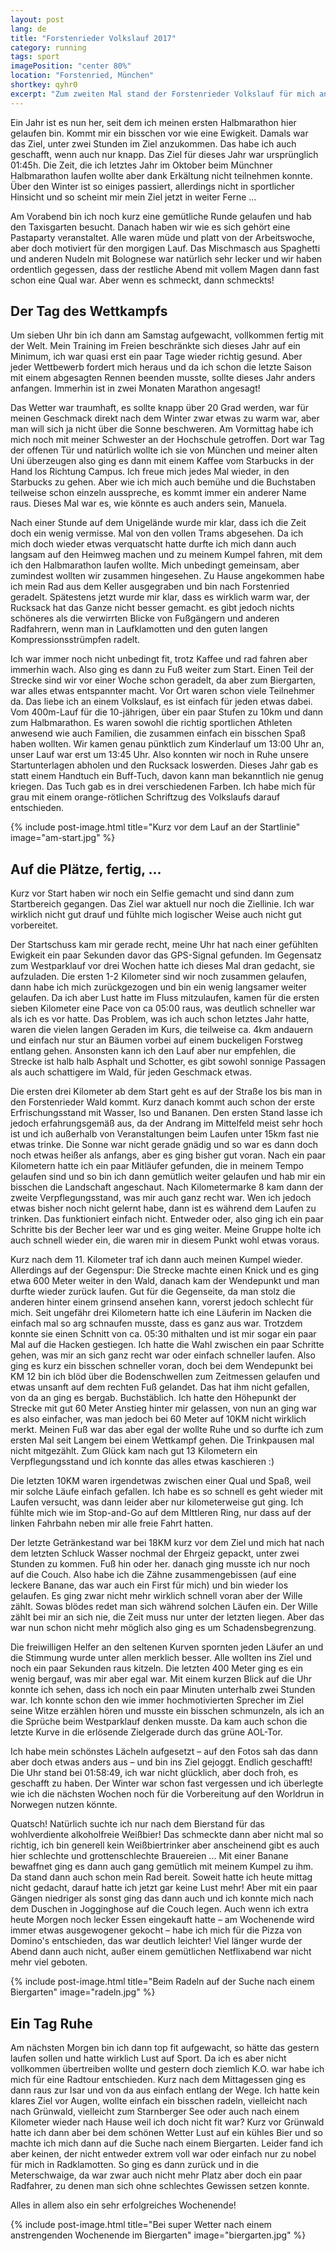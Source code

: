 ```yaml
---
layout: post
lang: de
title: "Forstenrieder Volkslauf 2017"
category: running
tags: sport
imagePosition: "center 80%"
location: "Forstenried, München"
shortkey: qyhr0
excerpt: "Zum zweiten Mal stand der Forstenrieder Volkslauf für mich an. Der Lauf, bei dem ich vor einem Jahr mein Halbmarathon-Debüt absolvierte. Seit dem ist viel passiert, aber der Winter war lang, ich war quasi durchgehend erkältet und so war es doch eine Herausforderung, die Zeit des letzten Jahres zu überbieten."
---
```

Ein Jahr ist es nun her, seit dem ich meinen ersten Halbmarathon hier gelaufen bin. Kommt mir ein  bisschen vor wie eine Ewigkeit. Damals war das Ziel, unter zwei Stunden im Ziel anzukommen. Das habe ich auch geschafft, wenn auch nur knapp. Das Ziel für dieses Jahr war ursprünglich 01:45h. Die Zeit, die ich letztes Jahr im Oktober beim Münchner Halbmarathon laufen wollte aber dank Erkältung nicht teilnehmen konnte. Über den Winter ist so einiges passiert, allerdings nicht in sportlicher Hinsicht und  so  scheint mir mein Ziel jetzt in weiter Ferne ...

Am Vorabend bin ich noch kurz eine gemütliche Runde gelaufen und hab den Taxisgarten besucht. Danach haben wir wie es sich gehört eine Pastaparty veranstaltet. Alle waren müde und platt von der Arbeitswoche, aber doch motiviert für den morgigen Lauf. Das Mischmasch aus Spaghetti und anderen Nudeln mit Bolognese war natürlich sehr lecker und wir haben ordentlich gegessen, dass der restliche Abend mit vollem Magen dann fast schon eine Qual war. Aber wenn es schmeckt, dann schmeckts!

## Der Tag des Wettkampfs

Um sieben Uhr bin ich dann am Samstag aufgewacht, vollkommen fertig mit der Welt. Mein Training im Freien beschränkte sich dieses Jahr auf ein Minimum, ich war quasi erst ein paar Tage wieder richtig gesund. Aber jeder Wettbewerb fordert mich heraus und da ich schon die letzte Saison mit einem abgesagten Rennen beenden musste, sollte dieses Jahr anders anfangen. Immerhin ist in zwei Monaten  Marathon angesagt!

Das Wetter war traumhaft, es sollte knapp über 20 Grad werden, war für meinen Geschmack direkt nach dem Winter zwar etwas zu warm war, aber man will sich ja nicht über die Sonne beschweren. Am Vormittag habe ich mich noch mit meiner Schwester an der Hochschule getroffen. Dort war Tag der offenen Tür und natürlich wollte ich sie von München und meiner alten Uni überzeugen also ging es dann mit einem Kaffee vom Starbucks in der Hand los Richtung Campus. Ich freue mich jedes Mal wieder, in den Starbucks zu gehen. Aber wie ich mich auch bemühe und die Buchstaben teilweise schon einzeln ausspreche, es kommt immer ein anderer Name raus. Dieses Mal war es, wie könnte es auch anders sein, Manuela. 

Nach einer Stunde auf dem Unigelände wurde mir klar, dass ich die Zeit doch ein wenig vermisse. Mal von den vollen Trams abgesehen. Da ich mich doch wieder etwas verquatscht hatte durfte ich mich dann auch langsam auf den Heimweg machen und zu meinem Kumpel fahren, mit dem ich den Halbmarathon laufen wollte. Mich unbedingt gemeinsam, aber zumindest wollten wir zusammen hingesehen. Zu Hause angekommen habe ich mein Rad aus dem Keller ausgegraben und bin nach Forstenried geradelt. Spätestens jetzt wurde mir klar, dass es wirklich warm war, der Rucksack hat das Ganze nicht besser gemacht. es gibt jedoch nichts schöneres als die verwirrten Blicke von Fußgängern und anderen Radfahrern, wenn man in Laufklamotten und den guten langen Kompressionsstrümpfen radelt.

Ich war immer noch nicht unbedingt fit, trotz Kaffee und rad fahren aber immerhin wach. Also ging es dann zu Fuß weiter zum Start. Einen Teil der Strecke sind wir vor einer Woche schon geradelt, da aber zum Biergarten, war alles etwas entspannter macht. Vor Ort waren schon viele Teilnehmer da. Das liebe ich an einem Volkslauf, es ist einfach für jeden etwas dabei. Vom 400m-Lauf für die 10-jährigen, über ein paar Stufen zu 10km und dann zum Halbmarathon. Es waren sowohl die richtig sportlichen Athleten anwesend wie auch Familien, die zusammen einfach ein bisschen Spaß haben wollten. Wir kamen genau pünktlich zum Kinderlauf um 13:00 Uhr an, unser Lauf war erst um 13:45 Uhr. Also konnten wir noch in Ruhe unsere Startunterlagen abholen und den Rucksack loswerden. Dieses Jahr gab es statt einem Handtuch ein Buff-Tuch, davon kann man bekanntlich nie genug kriegen. Das Tuch gab es in drei verschiedenen Farben. Ich habe mich für grau mit einem orange-rötlichen Schriftzug des Volkslaufs darauf entschieden.

{% include post-image.html title="Kurz vor dem Lauf an der Startlinie" image="am-start.jpg" %}

## Auf die Plätze, fertig, ...

Kurz vor Start haben wir noch ein Selfie gemacht und sind dann zum Startbereich gegangen. Das Ziel war aktuell nur noch die Ziellinie. Ich war wirklich nicht gut drauf und fühlte mich logischer Weise auch nicht gut vorbereitet.

Der Startschuss kam mir gerade recht, meine Uhr hat nach einer gefühlten Ewigkeit ein paar Sekunden davor das GPS-Signal gefunden. Im Gegensatz zum Westparklauf vor drei Wochen hatte ich dieses Mal dran gedacht, sie aufzuladen. Die ersten 1-2 Kilometer sind wir noch zusammen gelaufen, dann habe ich mich zurückgezogen und bin ein wenig langsamer weiter gelaufen. Da ich aber Lust hatte im Fluss mitzulaufen, kamen für die ersten sieben Kilometer eine Pace von ca 05:00 raus, was deutlich schneller war als ich es vor hatte. Das Problem, was ich auch schon letztes Jahr hatte, waren die vielen langen Geraden im Kurs, die teilweise ca. 4km andauern und einfach nur stur an Bäumen vorbei auf einem buckeligen Forstweg entlang gehen. Ansonsten kann ich den Lauf aber nur empfehlen, die Strecke ist halb halb Asphalt und Schotter, es gibt sowohl sonnige Passagen als auch schattigere im Wald, für jeden Geschmack etwas.

Die ersten drei Kilometer ab dem Start geht es auf der Straße los bis man in den Forstenrieder Wald kommt. Kurz danach kommt auch schon der erste Erfrischungsstand mit Wasser, Iso und Bananen. Den ersten Stand lasse ich jedoch erfahrungsgemäß aus, da der Andrang im Mittelfeld meist sehr hoch ist und ich außerhalb von Veranstaltungen beim Laufen unter 15km fast nie etwas trinke. Die Sonne war nicht gerade gnädig und so war es dann doch noch etwas heißer als anfangs, aber es ging bisher gut voran. Nach ein paar Kilometern hatte ich ein paar Mitläufer gefunden, die in meinem Tempo gelaufen sind und so bin ich dann gemütlich weiter gelaufen und hab mir ein bisschen die Landschaft angeschaut. Nach Kilometermarke 8 kam dann der zweite Verpflegungsstand, was mir auch ganz recht war. Wen ich jedoch etwas bisher noch nicht gelernt habe, dann ist es während dem Laufen zu trinken. Das  funktioniert einfach nicht. Entweder oder, also ging ich ein paar Schritte bis der Becher leer war und es ging weiter.  Meine Gruppe holte ich auch schnell wieder ein, die waren mir in diesem Punkt wohl etwas voraus.

Kurz nach dem 11. Kilometer traf ich dann auch meinen Kumpel wieder. Allerdings auf der Gegenspur: Die Strecke machte einen Knick und es ging etwa 600 Meter weiter in den Wald, danach kam der Wendepunkt und man durfte wieder zurück laufen. Gut für die Gegenseite, da man stolz die anderen hinter einem grinsend ansehen kann, vorerst jedoch schlecht für mich. Seit ungefähr drei Kilometern hatte ich eine Läuferin im Nacken die einfach mal so arg schnaufen musste, dass es ganz aus war. Trotzdem konnte sie einen Schnitt von ca. 05:30 mithalten und ist mir sogar ein paar Mal auf die Hacken gestiegen. Ich hatte die Wahl zwischen ein paar Schritte gehen, was mir an sich ganz recht war oder einfach schneller  laufen. Also ging es kurz ein bisschen schneller voran, doch bei dem Wendepunkt bei KM 12 bin ich blöd über die Bodenschwellen zum Zeitmessen gelaufen und etwas unsanft auf dem rechten Fuß gelandet. Das hat ihm nicht gefallen, von da an ging es bergab. Buchstäblich. Ich hatte den Höhepunkt der Strecke mit gut 60 Meter Anstieg hinter mir gelassen, von nun an ging war es also einfacher, was man jedoch bei 60 Meter auf 10KM nicht wirklich merkt. Meinen Fuß war das aber egal der wollte Ruhe und so durfte ich zum ersten Mal seit Langem bei einem Wettkampf gehen. Die Trinkpausen mal nicht mitgezählt. Zum Glück kam nach gut 13 Kilometern ein Verpflegungsstand und ich konnte das alles etwas kaschieren :)

Die letzten 10KM waren irgendetwas zwischen einer Qual und Spaß, weil mir solche Läufe einfach gefallen. Ich habe es so schnell es geht wieder mit Laufen versucht, was dann leider aber nur kilometerweise gut ging. Ich fühlte mich wie im Stop-and-Go auf dem MIttleren Ring, nur dass auf der linken Fahrbahn neben mir alle freie Fahrt hatten.

Der letzte Getränkestand war bei 18KM kurz vor dem Ziel und mich hat nach dem letzten Schluck Wasser nochmal der Ehrgeiz gepackt, unter zwei Stunden zu kommen. Fuß hin oder her. danach ging musste ich nur noch auf die Couch. Also habe ich die Zähne zusammengebissen (auf eine leckere Banane, das war auch ein First für mich) und bin wieder los gelaufen. Es ging zwar nicht mehr wirklich schnell voran aber der Wille zählt. Sowas blödes redet man sich während solchen Läufen ein. Der Wille zählt bei mir an sich nie, die Zeit muss nur unter der letzten liegen. Aber das war nun schon nicht mehr möglich also ging es um Schadensbegrenzung.

Die freiwilligen Helfer an den seltenen Kurven spornten jeden Läufer an und die Stimmung wurde unter allen merklich besser. Alle wollten ins Ziel und noch ein paar Sekunden raus kitzeln. Die letzten 400 Meter ging es ein wenig bergauf, was mir aber egal war. Mit einem kurzen Blick auf die Uhr konnte ich sehen, dass ich noch ein paar Minuten unterhalb zwei Stunden war. Ich konnte schon den wie immer hochmotivierten Sprecher im Ziel seine Witze erzählen hören und musste ein bisschen schmunzeln, als ich an die Sprüche beim Westparklauf denken musste. Da kam auch schon die letzte Kurve in die erlösende Zielgerade durch das grüne AOL-Tor.

Ich habe mein schönstes Lächeln aufgesetzt – auf den Fotos sah das dann aber doch etwas anders aus – und bin ins Ziel gejoggt. Endlich geschafft! Die Uhr stand bei 01:58:49, ich war nicht glücklich, aber doch froh, es geschafft zu haben. Der Winter war schon fast vergessen und ich überlegte wie ich die nächsten Wochen noch für die Vorbereitung auf den Worldrun in Norwegen nutzen könnte.

Quatsch! Natürlich suchte ich nur nach dem Bierstand für das wohlverdiente alkoholfreie Weißbier! Das schmeckte dann aber nicht mal so richtig, ich bin generell kein Weißbiertrinker aber anscheinend gibt es auch hier schlechte und grottenschlechte Brauereien ... Mit einer Banane bewaffnet ging es dann auch gang gemütlich mit meinem Kumpel zu ihm. Da stand dann auch schon mein Rad bereit. Soweit hatte ich heute mittag nicht gedacht, darauf hatte ich jetzt gar keine Lust mehr! Aber mit ein paar Gängen niedriger als sonst ging das dann auch und ich konnte mich nach dem Duschen in Jogginghose auf die Couch legen. Auch wenn ich extra heute Morgen noch lecker Essen eingekauft hatte – am Wochenende wird immer etwas ausgewogener gekocht – habe ich mich für die Pizza von Domino's entschieden, das war deutlich leichter! Viel länger wurde der Abend dann auch nicht, außer einem gemütlichen Netflixabend war nicht mehr viel geboten.

{% include post-image.html title="Beim Radeln auf der Suche nach einem Biergarten" image="radeln.jpg" %}

## Ein Tag Ruhe

Am nächsten  Morgen bin ich dann top fit aufgewacht, so hätte das gestern laufen sollen und hatte wirklich Lust auf Sport. Da ich es aber nicht vollkommen übertreiben wollte und gestern doch ziemlich K.O. war habe ich mich für eine Radtour entschieden. Kurz nach dem Mittagessen ging es dann raus zur Isar und von da aus einfach entlang der Wege. Ich hatte kein klares Ziel vor Augen, wollte einfach ein bisschen radeln, vielleicht nach nach Grünwald, vielleicht zum Starnberger See oder auch nach einem Kilometer wieder nach Hause weil ich doch nicht fit war? Kurz vor Grünwald hatte ich dann aber bei dem schönen Wetter Lust auf ein kühles Bier und so machte ich mich dann auf die Suche nach einem Biergarten. Leider fand ich aber keinen, der nicht entweder extrem voll war oder einfach nur zu nobel für mich in Radklamotten. So ging es dann zurück und in die Meterschwaige, da war zwar auch nicht mehr Platz aber doch ein paar Radfahrer, zu denen man sich ohne schlechtes Gewissen setzen konnte.

Alles in allem also ein sehr erfolgreiches Wochenende!

{% include post-image.html title="Bei super Wetter nach einem anstrengenden Wochenende im Biergarten" image="biergarten.jpg" %}

